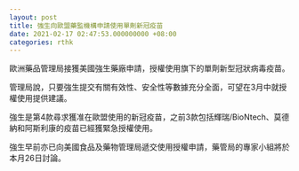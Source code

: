```yaml
---
layout: post
title: 強生向歐盟藥監機構申請使用單劑新冠疫苗
date: 2021-02-17 02:47:53.000000000 +08:00
categories: rthk
---
```


歐洲藥品管理局接獲美國強生藥廠申請，授權使用旗下的單劑新型冠狀病毒疫苗。

管理局說，只要強生提交有關有效性、安全性等數據充分全面，可望在3月中就授權使用提供建議。

強生是第4款尋求獲准在歐盟使用的新冠疫苗，之前3款包括輝瑞/BioNtech、莫德納和阿斯利康的疫苗已經獲緊急授權使用。

強生早前亦已向美國食品及藥物管理局遞交使用授權申請，藥管局的專家小組將於本月26日討論。
